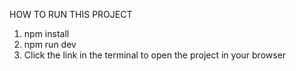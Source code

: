 HOW TO RUN THIS PROJECT

1. npm install
2. npm run dev
3. Click the link in the terminal to open the project in your browser
